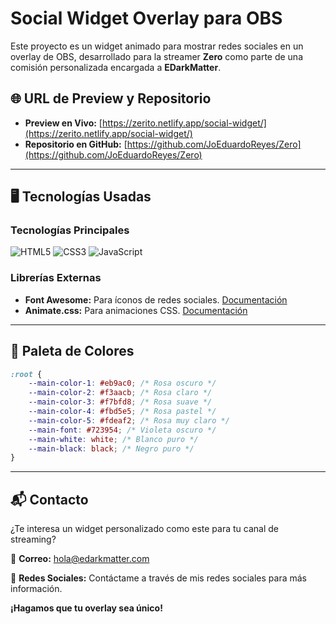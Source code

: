 # Social Widget Overlay para OBS

Este proyecto es un widget animado para mostrar redes sociales en un overlay de OBS, desarrollado para la streamer **Zero** como parte de una comisión personalizada encargada a **EDarkMatter**.

## 🌐 URL de Preview y Repositorio

- **Preview en Vivo:** [https://zerito.netlify.app/social-widget/](https://zerito.netlify.app/social-widget/)
- **Repositorio en GitHub:** [https://github.com/JoEduardoReyes/Zero](https://github.com/JoEduardoReyes/Zero)

---

## 🖥️ Tecnologías Usadas

### Tecnologías Principales

![HTML5](https://img.shields.io/badge/-HTML5-E34F26?logo=html5&logoColor=white&style=flat-square)
![CSS3](https://img.shields.io/badge/-CSS3-1572B6?logo=css3&logoColor=white&style=flat-square)
![JavaScript](https://img.shields.io/badge/-JavaScript-F7DF1E?logo=javascript&logoColor=black&style=flat-square)

### Librerías Externas

- **Font Awesome:** Para íconos de redes sociales. [Documentación](https://fontawesome.com/)
- **Animate.css:** Para animaciones CSS. [Documentación](https://animate.style/)

---

## 🎨 Paleta de Colores

```css
:root {
	--main-color-1: #eb9ac0; /* Rosa oscuro */
	--main-color-2: #f3aacb; /* Rosa claro */
	--main-color-3: #f7bfd8; /* Rosa suave */
	--main-color-4: #fbd5e5; /* Rosa pastel */
	--main-color-5: #fdeaf2; /* Rosa muy claro */
	--main-font: #723954; /* Violeta oscuro */
	--main-white: white; /* Blanco puro */
	--main-black: black; /* Negro puro */
}
```

---

## 📬 Contacto

¿Te interesa un widget personalizado como este para tu canal de streaming?

📧 **Correo:** hola@edarkmatter.com

📱 **Redes Sociales:** Contáctame a través de mis redes sociales para más información.

**¡Hagamos que tu overlay sea único!**
